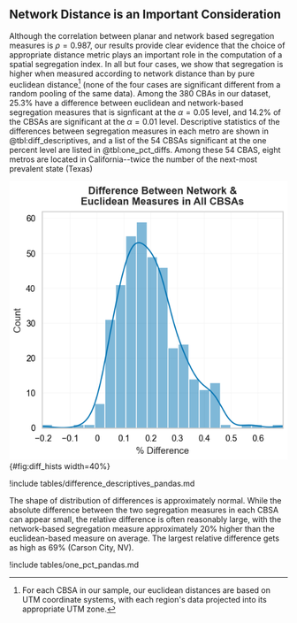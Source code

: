 ## Network Distance is an Important Consideration

Although the correlation between planar and network based segregation measures is $\rho=0.987$, our
results provide clear evidence that the choice of appropriate distance metric plays an important
role in the computation of a spatial segregation index. In all but four cases, we show that
segregation is higher when measured according to network distance than by pure euclidean
distance[^CRS] (none of the four cases are significant different from a random pooling of the same
data). Among the 380 CBAs in our dataset, 25.3% have a difference between euclidean and
network-based segregation measures that is signficant at the $\alpha=0.05$ level, and 14.2% of the
CBSAs are significant at the $\alpha=0.01$ level. Descriptive statistics of the differences between
segregation measures in each metro are shown in @tbl:diff_descriptives, and a list of the 54 CBSAs
significant at the one percent level are listed in @tbl:one_pct_diffs. Among these 54 CBAS, eight
metros are located in California--twice the number of the next-most prevalent state (Texas)

![Histogram of % Differences in Segregation Measures](figures/diff_hist.png){#fig:diff_hists width=40%}

!include tables/difference_descriptives_pandas.md

The shape of distribution of differences is approximately normal. While the absolute difference
between the two segregation measures in each CBSA can appear small, the relative difference is often
reasonably large, with the network-based segregation measure approximately 20% higher than the
euclidean-based measure on average. The largest relative difference gets as high as 69% (Carson
City, NV).

!include tables/one_pct_pandas.md


[^CRS]: For each CBSA in our sample, our euclidean distances are based on UTM coordinate systems,
with each region's data projected into its appropriate UTM zone.

